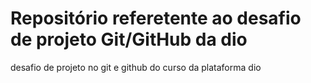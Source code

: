 # Repositório referetente ao desafio de projeto Git/GitHub da dio
desafio de projeto no git e github do curso da plataforma dio
